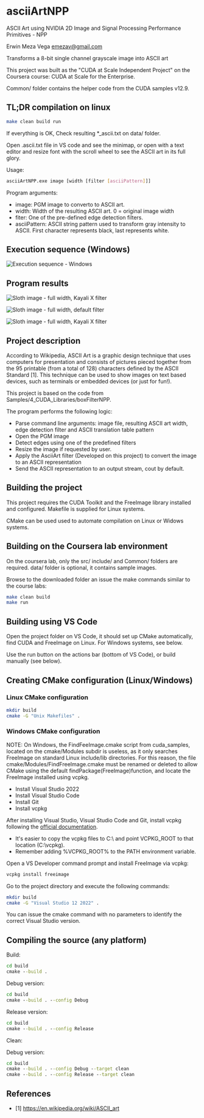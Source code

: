 # asciiArtNPP

ASCII Art using NVIDIA 2D Image and Signal Processing Performance Primitives - NPP

Erwin Meza Vega <emezav@gmail.com>

Transforms a 8-bit single channel grayscale image into ASCII art

This project was built as the "CUDA at Scale Independent Project" on the Coursera course: CUDA at Scale for the Enterprise.

Common/ folder contains the helper code from the CUDA samples v12.9.

## TL;DR compilation on linux

```sh
make clean build run
```

If everything is OK, Check resulting *_ascii.txt on data/ folder.

Open .ascii.txt file in VS code and see the minimap, or open with a text editor and resize font with the scroll wheel to see
the ASCII art in its full glory.

Usage:

```sh
asciiArtNPP.exe image [width [filter [asciiPattern]]]
```

Program arguments:

- image: PGM image to converto to ASCII art.
- width: Width of the resulting ASCII art. 0 = original image width
- fiter: One of the pre-defined edge detection filters.
- asciiPattern: ASCII string pattern used to transform gray intensity to ASCII.
  First character represents black, last represents white.

## Execution sequence (Windows)

![Execution sequence - Windows](./example_results/build_execution_sequence_windows.png)

## Program results

![Sloth image - full width, Kayali X filter](./example_results/slot_80_ascii.png)

![Sloth image - full width, default filter](./example_results/slot_full_ascii.png)

![Sloth image - full width, Kayali X filter](./example_results/slot_full_kayali_x_ascii.png)


## Project description

According to Wikipedia, ASCII Art is a graphic design technique that uses computers for presentation and consists of pictures pieced together from the 95 printable (from a total of 128) characters defined by the ASCII Standard [1]. This technique can be used to show images on text based devices, such as terminals or embedded devices (or just for fun!).

This project is based on the code from Samples/4_CUDA_Libraries/boxFilterNPP.

The program performs the following logic:

- Parse command line arguments: image file, resulting ASCII art width, edge detection filter and ASCII translation table pattern
- Open the PGM image
- Detect edges using one of the predefined filters
- Resize the image if requested by user.
- Apply the AsciiArt filter (Developed on this project) to convert the image to an ASCII representation
- Send the ASCII representation to an output stream, cout by default.

## Building the project

This project requires the CUDA Toolkit and the FreeImage library installed and configured. Makefile is supplied for Linux systems.

CMake can be used used to automate compilation on Linux or Widows systems.

## Building on the Coursera lab environment

On the coursera lab, only the src/ include/ and Common/ folders are required.
data/ folder is optional, it contains sample images.

Browse to the downloaded folder an issue the make commands similar to the course labs:

```sh
make clean build
make run
```


## Building using VS Code

Open the project folder on VS Code, it should set up CMake automatically, find CUDA and FreeImage on Linux. For Windows systems, see below.

Use the run button on the actions bar (bottom of VS Code), or build manually (see below).

## Creating CMake configuration (Linux/Windows)

### Linux CMake configuration

```sh
mkdir build
cmake -G "Unix Makefiles" .
```

### Windows CMake configuration

NOTE: On Windows, the FindFeeImage.cmake script from cuda_samples, located on the cmake/Modules subdir is useless, as it only searches FreeImage on standard Linux include/lib directories. For this reason, the file cmake/Modules/FindFreeImage.cmake must be renamed or deleted to allow CMake using the default findPackage(FreeImage)function, and locate the FreeImage installed using vcpkg.

- Install Visual Studio 2022
- Install Visual Studio Code
- Install Git
- Install vcpkg

After installing Visual Studio, Visual Studio Code and Git, install vcpkg following the [official documentation](https://learn.microsoft.com/en-us/vcpkg/get_started/get-started?pivots=shell-powershell).

- It's easier to copy the vcpkg files to C:\ and point VCPKG_ROOT to that location (C:\vcpkg).
- Remember adding %VCPKG_ROOT% to the PATH environment variable.

Open a VS Developer command prompt and install FreeImage via vcpkg:

```cmd
vcpkg install freeimage
```

Go to the project directory and execute the following commands:

```sh
mkdir build
cmake -G "Visual Studio 12 2022" .
```

You can issue the cmake command with no parameters to identify the correct Visual Studio version.

## Compiling the source (any platform)

Build:

```cmd
cd build
cmake --build .
```

Debug version:

```cmd
cd build
cmake --build . --config Debug
```

Release version:

```cmd
cd build
cmake --build . --config Release
```

Clean:

Debug version:

```cmd
cd build
cmake --build . --config Debug --target clean
cmake --build . --config Release --target clean
```

## References

- [1] https://en.wikipedia.org/wiki/ASCII_art